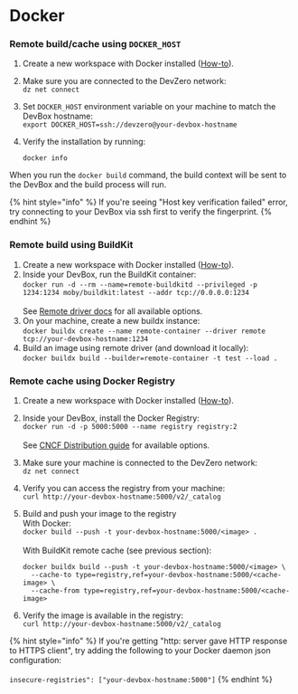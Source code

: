 # Docker

### Remote build/cache using `DOCKER_HOST`

1. Create a new workspace with Docker installed ([How-to](../../references/starter-templates/build-tools/docker.md)).
2. Make sure you are connected to the DevZero network:\
   `dz net connect`
3. Set `DOCKER_HOST` environment variable on your machine to match the DevBox hostname:\
   `export DOCKER_HOST=ssh://devzero@your-devbox-hostname`
4.  Verify the installation by running:

    `docker info`

When you run the `docker build` command, the build context will be sent to the DevBox and the build process will run.

{% hint style="info" %}
If you're seeing "Host key verification failed" error, try connecting to your DevBox via ssh first to verify the fingerprint.
{% endhint %}

### Remote build using BuildKit

1. Create a new workspace with Docker installed ([How-to](../../references/starter-templates/build-tools/docker.md)).
2. Inside your DevBox, run the BuildKit container:\
   `docker run -d --rm --name=remote-buildkitd --privileged -p 1234:1234 moby/buildkit:latest --addr tcp://0.0.0.0:1234`\
   \
   See [Remote driver docs](https://docs.docker.com/build/drivers/remote/) for all available options.
3. On your machine, create a new buildx instance:\
   `docker buildx create --name remote-container --driver remote tcp://your-devbox-hostname:1234`
4. Build an image using remote driver (and download it locally):\
   `docker buildx build --builder=remote-container -t test --load .`

### Remote cache using Docker Registry

1. Create a new workspace with Docker installed ([How-to](../../references/starter-templates/build-tools/docker.md)).
2. Inside your DevBox, install the Docker Registry:\
   `docker run -d -p 5000:5000 --name registry registry:2`\
   \
   See [CNCF Distribution guide](https://distribution.github.io/distribution/) for available options.
3. Make sure your machine is connected to the DevZero network:\
   `dz net connect`
4. Verify you can access the registry from your machine:\
   `curl http://your-devbox-hostname:5000/v2/_catalog`
5.  Build and push your image to the registry\
    With Docker:\
    `docker build --push -t your-devbox-hostname:5000/<image> .`\
    \
    With BuildKit remote cache (see previous section):

    ```console
    docker buildx build --push -t your-devbox-hostname:5000/<image> \
      --cache-to type=registry,ref=your-devbox-hostname:5000/<cache-image> \
      --cache-from type=registry,ref=your-devbox-hostname:5000/<cache-image>
    ```
6. Verify the image is available in the registry:\
   `curl http://your-devbox-hostname:5000/v2/_catalog`

{% hint style="info" %}
If you're getting "http: server gave HTTP response to HTTPS client", try adding the following to your Docker daemon json configuration:\
\
`insecure-registries": ["your-devbox-hostname:5000"]`
{% endhint %}
